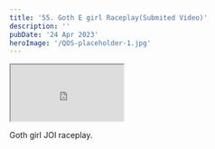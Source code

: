 ```yaml
---
title: '55. Goth E girl Raceplay(Submited Video)'
description: ''
pubDate: '24 Apr 2023'
heroImage: '/QOS-placeholder-1.jpg'
---
```

<iframe src="https://drive.google.com/file/d/14sGHJwRNCrALI_5l7IF5mzy7zpstsZxC/preview" width="200" height="100" allow="autoplay" allowfullscreen="allowfullscreen"></iframe>

Goth girl JOI raceplay.
